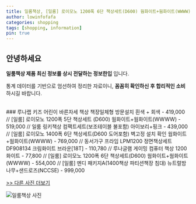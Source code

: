 ```yaml
---
title: 일룸책상, [일룸] 로이모노 1200폭 6단 책상세트(D600) 웜화이트+웜화이트(WWWW)
author: lowinfofafa
categories: shopping
tags: [shopping, information]
pin: true
---
```


## 안녕하세요

**일룸책상 제품 최신 정보를 상시 전달하는 정보한입** 입니다.

통계 데이터를 기반으로 엄선하여 정리한 자료이니, **꼼꼼히 확인하신 후 합리적인 소비**하시길 바랍니다.

<br >
### 루나랩 키즈 어린이 바른자세 책상 책장일체형 방문설치 흰색 + 회색 - 419,000 // [일룸] 로이모노 1200폭 5단 책상세트 (D600) 웜화이트+웜화이트(WWWW) - 519,000 // 일룸 링키책상 컴팩트세트(보조테이블 불포함) 아이보리+핑크 - 439,000 // [일룸] 로이모노 1400폭 6단 책상세트(D600 도어포함) 벽고정 설치 확인 웜화이트+웜화이트(WWWW) - 769,000 // 동서가구 프라임 LPM1200 정면책상세트 DF908134 크림화이트 브라운[18T] - 110,780 // 루나글램 게이밍 컴퓨터 책상 1200 화이트 - 77,800 // [일룸] 로이모노 1200폭 6단 책상세트(D600) 웜화이트+웜화이트(WWWW) - 554,000 // [일룸] 멘디 패키지A(1400책상 파티션책장 침대) 뉴트럴밤나무+샌드로즈(NCCSE) - 999,000

[>> 다른 사진 더보기](https://chengsprint.mycafe24.com/%ec%9d%bc%eb%a3%b8%ec%b1%85%ec%83%81-best-10-%ec%86%8c%ea%b0%9c-4050%eb%8c%80-%eb%82%a8%ec%84%b1%ec%9d%b4-%eb%a7%8e%ec%9d%b4-%ec%b0%be%eb%8a%94/)

![일룸책상 사진](https://thumbnail8.coupangcdn.com/thumbnails/remote/230x230ex/image/vendor_inventory/a214/f5ddb184fc22bd100e0cfea64472dce18207a22aac6307c6f7e4f18fb5ae.jpg)
                                